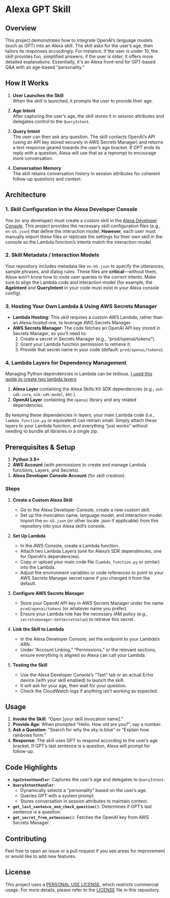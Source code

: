 # Alexa GPT Skill

## Overview

This project demonstrates how to integrate OpenAI’s language models (such as GPT) into an Alexa skill. The skill asks for the user’s age, then tailors its responses accordingly. For instance, if the user is under 10, the skill provides fun, simplified answers; if the user is older, it offers more detailed explanations. Essentially, it's an Alexa front-end for GPT-based Q&A with an age-based “personality.”

## How It Works

1. **User Launches the Skill**  
   When the skill is launched, it prompts the user to provide their age.

2. **Age Intent**  
   After capturing the user’s age, the skill stores it in session attributes and delegates control to the `QueryIntent`.

3. **Query Intent**  
   The user can then ask any question. The skill contacts OpenAI’s API (using an API key stored securely in AWS Secrets Manager) and returns a text response geared towards the user’s age bracket. If GPT ends its reply with a question, Alexa will use that as a reprompt to encourage more conversation.

4. **Conversation Memory**  
   The skill retains conversation history in session attributes for coherent follow-up questions and context.

## Architecture

### 1. Skill Configuration in the Alexa Developer Console
You (or any developer) must create a custom skill in the [Alexa Developer Console](https://developer.amazon.com/alexa/console). This project provides the necessary skill configuration files (e.g., `en-US.json`) that define the interaction model. **However**, each user must manually import these files or replicate the settings for their own skill in the console so the Lambda function’s intents match the interaction model.

### 2. Skill Metadata / Interaction Models
Your repository includes metadata like `en-US.json` to specify the utterances, sample phrases, and dialog rules. These files are **critical**—without them, Alexa won’t know how to route user queries to the correct intents. Make sure to align the Lambda code and interaction model (for example, the **AgeIntent** and **QueryIntent** in your code must exist in your Alexa console config).

### 3. Hosting Your Own Lambda & Using AWS Secrets Manager
- **Lambda Hosting**: This skill requires a custom AWS Lambda, rather than an Alexa-hosted one, to leverage AWS Secrets Manager.  
- **AWS Secrets Manager**: The code fetches an OpenAI API key stored in Secrets Manager, so you’ll need to:
  1. Create a secret in Secrets Manager (e.g., “prod/openai/tokens”).  
  2. Grant your Lambda function permission to retrieve it.  
  3. Provide that secret name in your code (default: `prod/openai/tokens`).  

### 4. Lambda Layers for Dependency Management
Managing Python dependencies in Lambda can be tedious. [I used this guide to create two lambda layers](https://github.com/syedfaiqueali/aws-lambda-layer-openai?tab=readme-ov-file#step-2-list-your-dependencies-in-requirementstxt):

1. **Alexa Layer** containing the Alexa Skills Kit SDK dependencies (e.g., `ask-sdk-core`, `ask-sdk-model`, etc.).  
2. **OpenAI Layer** containing the `openai` library and any related dependencies.  

By keeping these dependencies in layers, your main Lambda code (i.e., `lambda_function.py` or equivalent) can remain small. Simply attach these layers to your Lambda function, and everything “just works” without needing to bundle all libraries in a single zip.

## Prerequisites & Setup

1. **Python 3.8+**  
2. **AWS Account** (with permissions to create and manage Lambda functions, Layers, and Secrets).  
3. **Alexa Developer Console Account** (for skill creation).

### Steps

1. **Create a Custom Alexa Skill**  
   - Go to the Alexa Developer Console, create a new custom skill.  
   - Set up the invocation name, language model, and interaction model. Import the `en-US.json` (or other locale .json if applicable) from this repository into your Alexa skill’s console.

2. **Set Up Lambda**  
   - In the AWS Console, create a Lambda function.  
   - Attach two Lambda Layers (one for Alexa’s SDK dependencies, one for OpenAI’s dependencies).  
   - Copy or upload your main code file (`lambda_function.py` or similar) into the Lambda.  
   - Adjust the environment variables or code references to point to your AWS Secrets Manager secret name if you changed it from the default.

3. **Configure AWS Secrets Manager**  
   - Store your OpenAI API key in AWS Secrets Manager under the name `prod/openai/tokens` (or whatever name you prefer).  
   - Ensure your Lambda role has the necessary IAM policy (e.g., `secretsmanager:GetSecretValue`) to retrieve this secret.

4. **Link the Skill to Lambda**  
   - In the Alexa Developer Console, set the endpoint to your Lambda’s ARN.  
   - Under “Account Linking,” “Permissions,” or the relevant sections, ensure everything is aligned so Alexa can call your Lambda.

5. **Testing the Skill**  
   - Use the Alexa Developer Console’s “Test” tab or an actual Echo device (with your skill enabled) to launch the skill.  
   - It will ask for your age, then wait for your question.  
   - Check the CloudWatch logs if anything isn’t working as expected.

## Usage

1. **Invoke the Skill**: “Open [your skill invocation name].”  
2. **Provide Age**: When prompted “Hello. How old are you?”, say a number.  
3. **Ask a Question**: “Search for why the sky is blue” or “Explain how rainbows form.”  
4. **Response**: The skill uses GPT to respond according to the user’s age bracket. If GPT’s last sentence is a question, Alexa will prompt for follow-up.

## Code Highlights

- **`AgeIntentHandler`**: Captures the user’s age and delegates to `QueryIntent`.  
- **`QueryIntentHandler`**:  
  - Dynamically selects a “personality” based on the user’s age.  
  - Queries GPT with a system prompt.  
  - Stores conversation in session attributes to maintain context.  
- **`get_last_sentence_and_check_question()`**: Determines if GPT’s last sentence is a question.  
- **`get_secret_from_extension()`**: Fetches the OpenAI key from AWS Secrets Manager.

## Contributing

Feel free to open an issue or a pull request if you see areas for improvement or would like to add new features.

## License

This project uses a [PERSONAL USE LICENSE](LICENSE), which restricts commercial usage. For more details, please refer to the [LICENSE](LICENSE) file in this repository.